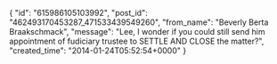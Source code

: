  {
   "id": "615986105103992",
   "post_id": "462493170453287_471533439549260",
   "from_name": "Beverly Berta Braakschmack",
   "message": "Lee, I wonder if you could still send him appointment of fudiciary trustee to SETTLE AND CLOSE the matter?",
   "created_time": "2014-01-24T05:52:54+0000"
 }
